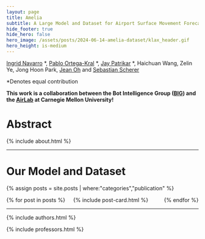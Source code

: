 ```yaml
---
layout: page
title: Amelia
subtitle: A Large Model and Dataset for Airport Surface Movement Forecasting
hide_footer: true
hide_hero: false
hero_image: /assets/posts/2024-06-14-amelia-dataset/klax_header.gif
hero_height: is-medium
---
```

<link href="assets/css/resume.css" rel="stylesheet">

[Ingrid Navarro](https://navars.xyz) *, [Pablo Ortega-Kral](https://paok-2001.github.io) *, [Jay Patrikar](https://www.jaypatrikar.me) *, Haichuan Wang, 
Zelin Ye, Jong Hoon Park, [Jean Oh](https://cmubig.github.io/team/jean_oh/) and [Sebastian Scherer](https://theairlab.org/team/sebastian/) 

*Denotes equal contribution 

**This work is a collaboration between the Bot Intelligence Group ([BIG](https://cmubig.github.io)) and the [AirLab](https://theairlab.org) at Carnegie Mellon University!**

<a class="button" itemprop="paper" href="https://arxiv.org/pdf/2309.08889" target="_blank">
  <i class="fas fa-database fa-lg"></i>    
</a> 
<a class="button" itemprop="paper" href="https://arxiv.org/pdf/2309.08889" target="_blank">
  <i class="fas fa-file fa-lg"></i>    
</a> 

# Abstract

{% include about.html %}

<hr>

# Our Model and Dataset

{% assign posts = site.posts | where:"categories","publication" %}
<div class="columns is-multiline">
    {% for post in posts %}
        <div class="column is-6-desktop is-6-tablet">
            {% include post-card.html %}
        </div>
    {% endfor %}
</div>

<hr>

{% include authors.html %}

{% include professors.html %}

